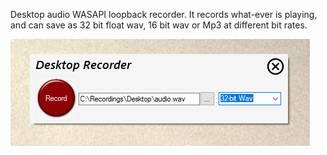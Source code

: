 Desktop audio WASAPI loopback recorder. It records what-ever is playing, and can save as 32 bit float wav, 16 bit wav or Mp3 at different bit rates.

![alt tag](https://github.com/marc365/Windows-DesktopRecorder/raw/master/DesktopRecorder.PNG)
